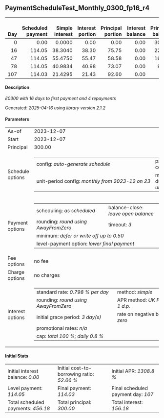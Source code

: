 <h2>PaymentScheduleTest_Monthly_0300_fp16_r4</h2>
<table>
    <thead style="vertical-align: bottom;">
        <th style="text-align: right;">Day</th>
        <th style="text-align: right;">Scheduled payment</th>
        <th style="text-align: right;">Simple interest</th>
        <th style="text-align: right;">Interest portion</th>
        <th style="text-align: right;">Principal portion</th>
        <th style="text-align: right;">Interest balance</th>
        <th style="text-align: right;">Principal balance</th>
        <th style="text-align: right;">Total simple interest</th>
        <th style="text-align: right;">Total interest</th>
        <th style="text-align: right;">Total principal</th>
    </thead>
    <tr style="text-align: right;">
        <td class="ci00">0</td>
        <td class="ci01" style="white-space: nowrap;">0.00</td>
        <td class="ci02">0.0000</td>
        <td class="ci03">0.00</td>
        <td class="ci04">0.00</td>
        <td class="ci05">0.00</td>
        <td class="ci06">300.00</td>
        <td class="ci07">0.0000</td>
        <td class="ci08">0.00</td>
        <td class="ci09">0.00</td>
    </tr>
    <tr style="text-align: right;">
        <td class="ci00">16</td>
        <td class="ci01" style="white-space: nowrap;">114.05</td>
        <td class="ci02">38.3040</td>
        <td class="ci03">38.30</td>
        <td class="ci04">75.75</td>
        <td class="ci05">0.00</td>
        <td class="ci06">224.25</td>
        <td class="ci07">38.3040</td>
        <td class="ci08">38.30</td>
        <td class="ci09">75.75</td>
    </tr>
    <tr style="text-align: right;">
        <td class="ci00">47</td>
        <td class="ci01" style="white-space: nowrap;">114.05</td>
        <td class="ci02">55.4750</td>
        <td class="ci03">55.47</td>
        <td class="ci04">58.58</td>
        <td class="ci05">0.00</td>
        <td class="ci06">165.67</td>
        <td class="ci07">93.7790</td>
        <td class="ci08">93.77</td>
        <td class="ci09">134.33</td>
    </tr>
    <tr style="text-align: right;">
        <td class="ci00">78</td>
        <td class="ci01" style="white-space: nowrap;">114.05</td>
        <td class="ci02">40.9834</td>
        <td class="ci03">40.98</td>
        <td class="ci04">73.07</td>
        <td class="ci05">0.00</td>
        <td class="ci06">92.60</td>
        <td class="ci07">134.7624</td>
        <td class="ci08">134.75</td>
        <td class="ci09">207.40</td>
    </tr>
    <tr style="text-align: right;">
        <td class="ci00">107</td>
        <td class="ci01" style="white-space: nowrap;">114.03</td>
        <td class="ci02">21.4295</td>
        <td class="ci03">21.43</td>
        <td class="ci04">92.60</td>
        <td class="ci05">0.00</td>
        <td class="ci06">0.00</td>
        <td class="ci07">156.1919</td>
        <td class="ci08">156.18</td>
        <td class="ci09">300.00</td>
    </tr>
</table>
<h4>Description</h4>
<p><i>£0300 with 16 days to first payment and 4 repayments</i></p>
<p>Generated: <i>2025-04-16 using library version 2.1.2</i></p>
<h4>Parameters</h4>
<table>
    <tr>
        <td>As-of</td>
        <td>2023-12-07</td>
    </tr>
    <tr>
        <td>Start</td>
        <td>2023-12-07</td>
    </tr>
    <tr>
        <td>Principal</td>
        <td>300.00</td>
    </tr>
    <tr>
        <td>Schedule options</td>
        <td>
            <table>
                <tr>
                    <td>config: <i>auto-generate schedule</i></td>
                    <td>payment count: <i>4</i></td>
                </tr>
                <tr>
                    <td style="white-space: nowrap;">unit-period config: <i>monthly from 2023-12 on 23</i></td>
                    <td>max duration: <i>unlimited</i></td>
                </tr>
            </table>
        </td>
    </tr>
    <tr>
        <td>Payment options</td>
        <td>
            <table>
                <tr>
                    <td>scheduling: <i>as scheduled</i></td>
                    <td>balance-close: <i>leave&nbsp;open&nbsp;balance</i></td>
                </tr>
                <tr>
                    <td>rounding: <i>round using AwayFromZero</i></td>
                    <td>timeout: <i>3</i></td>
                </tr>
                <tr>
                    <td colspan='2'>minimum: <i>defer&nbsp;or&nbsp;write&nbsp;off&nbsp;up&nbsp;to&nbsp;0.50</i></td>
                </tr>
                <tr>
                    <td colspan='2'>level-payment option: <i>lower&nbsp;final&nbsp;payment</i></td>
                </tr>
            </table>
        </td>
    </tr>
    <tr>
        <td>Fee options</td>
        <td>no fee
        </td>
    </tr>
    <tr>
        <td>Charge options</td>
        <td>no charges
        </td>
    </tr>
    <tr>
        <td>Interest options</td>
        <td>
            <table>
                <tr>
                    <td>standard rate: <i>0.798 % per day</i></td>
                    <td>method: <i>simple</i></td>
                </tr>
                <tr>
                    <td>rounding: <i>round using AwayFromZero</i></td>
                    <td>APR method: <i>UK FCA to 1 d.p.</i></td>
                </tr>
                <tr>
                    <td>initial grace period: <i>3 day(s)</i></td>
                    <td>rate on negative balance: <i>zero</i></td>
                </tr>
                <tr>
                    <td colspan="2">promotional rates: <i><i>n/a</i></i></td>
                </tr>
                <tr>
                    <td colspan="2">cap: <i>total 100 %; daily 0.8 %</td>
                </tr>
            </table>
        </td>
    </tr>
</table>
<h4>Initial Stats</h4>
<table>
    <tr>
        <td>Initial interest balance: <i>0.00</i></td>
        <td>Initial cost-to-borrowing ratio: <i>52.06 %</i></td>
        <td>Initial APR: <i>1308.8 %</i></td>
    </tr>
    <tr>
        <td>Level payment: <i>114.05</i></td>
        <td>Final payment: <i>114.03</i></td>
        <td>Final scheduled payment day: <i>107</i></td>
    </tr>
    <tr>
        <td>Total scheduled payments: <i>456.18</i></td>
        <td>Total principal: <i>300.00</i></td>
        <td>Total interest: <i>156.18</i></td>
    </tr>
</table>
